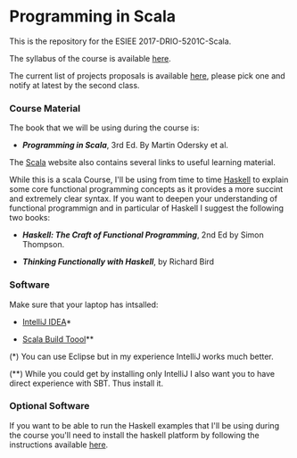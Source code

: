 # Programming in Scala

This is the repository for the ESIEE 2017-DRIO-5201C-Scala. 

The syllabus of the course is available [here](Syllabus.pdf).

The current list of projects proposals is available [here](https://github.com/kydos/2017-DRIO-5201C-Scala/raw/master/project.xlsx), please pick one and notify at latest by the second class.

### Course Material
The book that we will be using during the course is:

- ***Programming in Scala***, 3rd Ed. By Martin Odersky et al.

The [Scala](http://www.scala-lang.org) website also contains several links to useful learning material. 

While this is a scala Course, I'll be using from time to time [Haskell](http://haskell.org) to explain some core functional programming concepts as it provides a more succint and extremely clear syntax. If you want to deepen your understanding of functional programmign and in particular of Haskell I suggest the following two books:

- ***Haskell: The Craft of Functional Programming***, 2nd Ed by Simon Thompson.

- ***Thinking Functionally with Haskell***, by Richard Bird

### Software
Make sure that your laptop has intsalled:


- [IntelliJ IDEA](https://www.jetbrains.com/idea/download/#section=mac)* 

- [Scala Build Toool](http://www.scala-sbt.org)** 



(*) You can use Eclipse but in my experience IntelliJ works much better.

(**) While you could get by installing only IntelliJ I also want you to have direct experience with SBT. Thus install it.


### Optional Software

If you want to be able to run the Haskell examples that I'll be using during the course you'll need to install the haskell platform by following the instructions available [here](https://www.haskell.org/downloads). 


